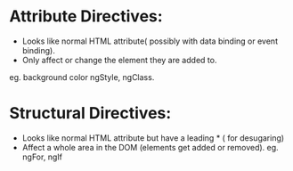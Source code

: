# Attribute Directives:
- Looks like normal HTML attribute( possibly with data binding or event binding).
- Only affect or change the element they are added to.

 eg. background color
  ngStyle, ngClass.

# Structural Directives:
- Looks like normal HTML attribute but have a leading * ( for desugaring)
- Affect a whole area in the DOM (elements get added or removed).
 eg. ngFor, ngIf 